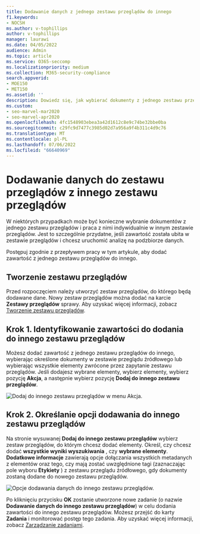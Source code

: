 ```yaml
---
title: Dodawanie danych z jednego zestawu przeglądów do innego
f1.keywords:
- NOCSH
ms.author: v-tophillips
author: v-tophillips
manager: laurawi
ms.date: 04/05/2022
audience: Admin
ms.topic: article
ms.service: O365-seccomp
ms.localizationpriority: medium
ms.collection: M365-security-compliance
search.appverid:
- MOE150
- MET150
ms.assetid: ''
description: Dowiedz się, jak wybierać dokumenty z jednego zestawu przeglądów i pracować z nimi indywidualnie w innym zestawie w przypadku Zbieranie elektronicznych materiałów dowodowych w Microsoft Purview (Premium).
ms.custom:
- seo-marvel-mar2020
- seo-marvel-apr2020
ms.openlocfilehash: 4fc1548903ebea3a42d1612c8e9c74be32bbe0ba
ms.sourcegitcommit: c29fc9d7477c3985d02d7a956a9f4b311c4d9c76
ms.translationtype: MT
ms.contentlocale: pl-PL
ms.lasthandoff: 07/06/2022
ms.locfileid: "66640969"
---
```

# <a name="add-data-to-a-review-set-from-another-review-set"></a>Dodawanie danych do zestawu przeglądów z innego zestawu przeglądów

W niektórych przypadkach może być konieczne wybranie dokumentów z jednego zestawu przeglądów i praca z nimi indywidualnie w innym zestawie przeglądów. Jest to szczególnie przydatne, jeśli zawartość została ubita w zestawie przeglądów i chcesz uruchomić analizę na podzbiorze danych.

Postępuj zgodnie z przepływem pracy w tym artykule, aby dodać zawartość z jednego zestawu przeglądów do innego.

## <a name="create-a-review-set"></a>Tworzenie zestawu przeglądów

Przed rozpoczęciem należy utworzyć zestaw przeglądów, do którego będą dodawane dane.  Nowy zestaw przeglądów można dodać na karcie **Zestawy przeglądów** sprawy. Aby uzyskać więcej informacji, zobacz [Tworzenie zestawu przeglądów](managing-review-sets.md#create-a-review-set).

## <a name="step-1-identify-content-to-add-to-another-review-set"></a>Krok 1. Identyfikowanie zawartości do dodania do innego zestawu przeglądów

Możesz dodać zawartość z jednego zestawu przeglądów do innego, wybierając określone dokumenty w zestawie przeglądu źródłowego lub wybierając wszystkie elementy zwrócone przez zapytanie zestawu przeglądów. Jeśli dodajesz wybrane elementy, wybierz elementy, wybierz pozycję **Akcja**, a następnie wybierz pozycję **Dodaj do innego zestawu przeglądów**.

![Dodaj do innego zestawu przeglądów w menu Akcja.](../media/64f2a4d4-eba3-4ab3-a3ba-d519feea3142.png)

## <a name="step-2-specify-options-for-adding-to-another-review-set"></a>Krok 2. Określanie opcji dodawania do innego zestawu przeglądów

Na stronie wysuwanej **Dodaj do innego zestawu przeglądów** wybierz zestaw przeglądów, do którym chcesz dodać elementy. Określ, czy chcesz dodać **wszystkie wyniki wyszukiwania** , czy **wybrane elementy**.  **Dodatkowe informacje** zawierają opcje dołączania wszystkich metadanych z elementów oraz tego, czy mają zostać uwzględnione tagi (zaznaczając pole wyboru **Etykiety** ) z zestawu przeglądu źródłowego, gdy dokumenty zostaną dodane do nowego zestawu przeglądów.  

![Opcje dodawania danych do innego zestawu przeglądów.](../media/6440ee44-68fd-44d7-b43a-3a477345525c.png)

Po kliknięciu przycisku **OK** zostanie utworzone nowe zadanie (o nazwie **Dodawanie danych do innego zestawu przeglądów**) w celu dodania zawartości do innego zestawu przeglądów. Możesz przejść do karty **Zadania** i monitorować postęp tego zadania. Aby uzyskać więcej informacji, zobacz [Zarządzanie zadaniami](managing-jobs-ediscovery20.md).
